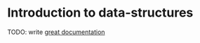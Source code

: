 # Introduction to data-structures

TODO: write [great documentation](http://jacobian.org/writing/great-documentation/what-to-write/)
